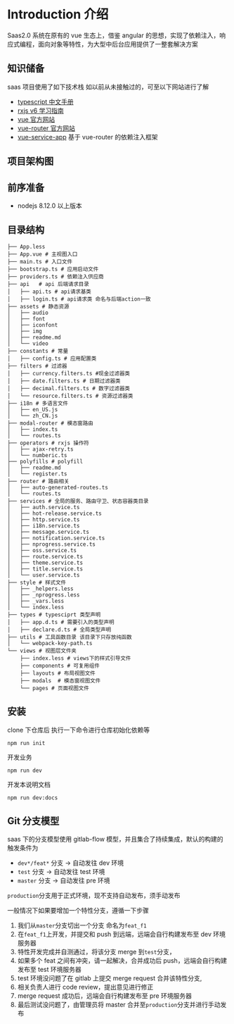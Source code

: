 # Introduction 介绍

Saas2.0 系统在原有的 vue 生态上，借鉴 angular 的思想，实现了依赖注入，响应式编程，面向对象等特性，为大型中后台应用提供了一整套解决方案

## 知识储备

saas 项目使用了如下技术栈 如以前从未接触过的，可至以下网站进行了解

- [typescript 中文手册](https://www.tslang.net/basic-types.html)
- [rxjs v6 学习指南](http://www.cnblogs.com/ang-/p/9514430.html)
- [vue 官方网站](https://cn.vuejs.org/v2/guide/)
- [vue-router 官方网站](https://router.vuejs.org/zh/)
- [vue-service-app](/vue-service-app/intro.html) 基于 vue-router 的依赖注入框架

## 项目架构图



## 前序准备

- nodejs 8.12.0 以上版本

## 目录结构

```shell
├── App.less
├── App.vue # 主视图入口
├── main.ts # 入口文件
├── bootstrap.ts # 应用启动文件
├── providers.ts # 依赖注入供应商
├── api   # api 后端请求目录
│   ├── api.ts # api请求基类
│   ├── login.ts # api请求类 命名与后端action一致
├── assets # 静态资源
│   ├── audio
│   ├── font
│   ├── iconfont
│   ├── img
│   ├── readme.md
│   └── video
├── constants # 常量
│   ├── config.ts # 应用配置类
├── filters # 过滤器
│   ├── currency.filters.ts #现金过滤器类
│   ├── date.filters.ts # 日期过滤器类
│   ├── decimal.filters.ts # 数字过滤器类
│   └── resource.filters.ts # 资源过滤器类
├── i18n # 多语言文件
│   ├── en_US.js
│   └── zh_CN.js
├── modal-router # 模态窗路由
│   ├── index.ts
│   └── routes.ts
├── operators # rxjs 操作符
│   ├── ajax-retry.ts
│   └── numberic.ts
├── polyfills # polyfill
│   ├── readme.md
│   └── register.ts
├── router # 路由相关
│   ├── auto-generated-routes.ts
│   └── routes.ts
├── services # 全局的服务、路由守卫、状态容器类目录
│   ├── auth.service.ts
│   ├── hot-release.service.ts
│   ├── http.service.ts
│   ├── i18n.service.ts
│   ├── message.service.ts
│   ├── notification.service.ts
│   ├── nprogress.service.ts
│   ├── oss.service.ts
│   ├── route.service.ts
│   ├── theme.service.ts
│   ├── title.service.ts
│   └── user.service.ts
├── style # 样式文件
│   ├── _helpers.less
│   ├── _nprogress.less
│   ├── _vars.less
│   └── index.less
├── types # typesciprt 类型声明
│   ├── app.d.ts # 需要引入的类型声明
│   ├── declare.d.ts # 全局类型声明
├── utils # 工具函数目录 该目录下只存放纯函数
│   └── webpack-key-path.ts
└── views # 视图层文件夹
    ├── index.less # views下的样式引导文件
    ├── components # 可复用组件
    ├── layouts # 布局视图文件
    ├── modals  # 模态窗视图文件
    └── pages # 页面视图文件
```

## 安装

clone 下仓库后 执行一下命令进行仓库初始化依赖等

```shell
npm run init
```

开发业务

```
npm run dev
```

开发本说明文档

```
npm run dev:docs
```




## Git 分支模型

saas 下的分支模型使用 gitlab-flow 模型，并且集合了持续集成，默认的构建的触发条件为

- `dev*/feat*` 分支 -> 自动发往 dev 环境
- `test` 分支 -> 自动发往 test 环境
- `master` 分支 -> 自动发往 pre 环境

`production`分支用于正式环境，现不支持自动发布，须手动发布

一般情况下如果要增加一个特性分支，遵循一下步骤

1. 我们从`master`分支切出一个分支 命名为`feat_f1`
2. 在`feat_f1`上开发，并提交和 push 到远端，远端会自行构建发布至 dev 环境服务器
3. 特性开发完成并自测通过，将该分支 merge 到`test`分支，
4. 如果多个 feat 之间有冲突，请一起解决，合并成功后 push，远端会自行构建发布至 test 环境服务器
5. test 环境没问题了在 gitlab 上提交 merge request 合并该特性分支,
6. 相关负责人进行 code review，提出意见进行修正
7. merge request 成功后，远端会自行构建发布至 pre 环境服务器
8. 最后测试没问题了，由管理员将 master 合并至`production`分支并进行手动发布
